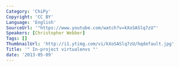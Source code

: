 ```yaml
---
Category: 'ChiPy'
Copyright: 'CC BY'
Language: 'English'
SourceUrl: '"https://www.youtube.com/watch?v=kXoSASlq7zU"'
Speakers: [Christopher Webber]
Tags: []
ThumbnailUrl: 'http://i1.ytimg.com/vi/kXoSASlq7zU/hqdefault.jpg'
Title: '" In-project virtualenvs "'
date: '2013-05-09'
---
```


